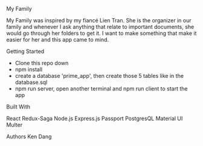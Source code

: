 My Family

My Family was inspired by my fiancé Lien Tran.
She is the organizer in our family and whenever I ask
anything that relate to important documents, she would go through 
her folders to get it.  I want to make something that make it easier for her and this app came to mind.

Getting Started
- Clone this repo down
- npm install
- create a database 'prime_app', then create those 5 tables like in the database.sql
- npm run server, open another terminal and npm run client to start the app




Built With

React
Redux-Saga
Node.js
Express.js
Passport
PostgresQL
Material UI
Multer


Authors
Ken Dang